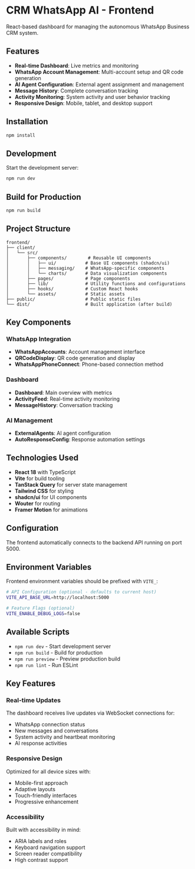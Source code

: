 # CRM WhatsApp AI - Frontend

React-based dashboard for managing the autonomous WhatsApp Business CRM system.

## Features

- **Real-time Dashboard**: Live metrics and monitoring
- **WhatsApp Account Management**: Multi-account setup and QR code generation
- **AI Agent Configuration**: External agent assignment and management
- **Message History**: Complete conversation tracking
- **Activity Monitoring**: System activity and user behavior tracking
- **Responsive Design**: Mobile, tablet, and desktop support

## Installation

```bash
npm install
```

## Development

Start the development server:
```bash
npm run dev
```

## Build for Production

```bash
npm run build
```

## Project Structure

```
frontend/
├── client/
│   └── src/
│       ├── components/        # Reusable UI components
│       │   ├── ui/           # Base UI components (shadcn/ui)
│       │   ├── messaging/    # WhatsApp-specific components
│       │   └── charts/       # Data visualization components
│       ├── pages/            # Page components
│       ├── lib/              # Utility functions and configurations
│       ├── hooks/            # Custom React hooks
│       └── assets/           # Static assets
├── public/                   # Public static files
└── dist/                     # Built application (after build)
```

## Key Components

### WhatsApp Integration
- **WhatsAppAccounts**: Account management interface
- **QRCodeDisplay**: QR code generation and display
- **WhatsAppPhoneConnect**: Phone-based connection method

### Dashboard
- **Dashboard**: Main overview with metrics
- **ActivityFeed**: Real-time activity monitoring
- **MessageHistory**: Conversation tracking

### AI Management
- **ExternalAgents**: AI agent configuration
- **AutoResponseConfig**: Response automation settings

## Technologies Used

- **React 18** with TypeScript
- **Vite** for build tooling
- **TanStack Query** for server state management
- **Tailwind CSS** for styling
- **shadcn/ui** for UI components
- **Wouter** for routing
- **Framer Motion** for animations

## Configuration

The frontend automatically connects to the backend API running on port 5000.

## Environment Variables

Frontend environment variables should be prefixed with `VITE_`:

```bash
# API Configuration (optional - defaults to current host)
VITE_API_BASE_URL=http://localhost:5000

# Feature Flags (optional)
VITE_ENABLE_DEBUG_LOGS=false
```

## Available Scripts

- `npm run dev` - Start development server
- `npm run build` - Build for production
- `npm run preview` - Preview production build
- `npm run lint` - Run ESLint

## Key Features

### Real-time Updates
The dashboard receives live updates via WebSocket connections for:
- WhatsApp connection status
- New messages and conversations
- System activity and heartbeat monitoring
- AI response activities

### Responsive Design
Optimized for all device sizes with:
- Mobile-first approach
- Adaptive layouts
- Touch-friendly interfaces
- Progressive enhancement

### Accessibility
Built with accessibility in mind:
- ARIA labels and roles
- Keyboard navigation support
- Screen reader compatibility
- High contrast support